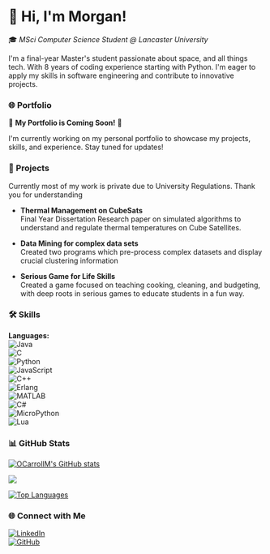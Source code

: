 👋 **Hi, I'm Morgan!**  
==================================
🎓 *MSci Computer Science Student @ Lancaster University*

I'm a final-year Master's student passionate about space, and all things tech. With 8 years of coding experience starting with Python. I'm eager to apply my skills in software engineering and contribute to innovative projects.

### 🌐 Portfolio

🚧 **My Portfolio is Coming Soon!** 🚧  

I'm currently working on my personal portfolio to showcase my projects, skills, and experience. Stay tuned for updates!


### 🚀 Projects
 Currently most of my work is private due to University Regulations. Thank you for understanding
 
- **Thermal Management on CubeSats**  
  Final Year Dissertation Research paper on simulated algorithms to understand and regulate thermal temperatures on Cube Satellites.

- **Data Mining for complex data sets**  
  Created two programs which pre-process complex datasets and display crucial clustering information

- **Serious Game for Life Skills**  
  Created a game focused on teaching cooking, cleaning, and budgeting, with deep roots in serious games to educate students in a fun way.


### 🛠️ Skills

**Languages:**  
![Java](https://img.shields.io/badge/Java-007396?style=flat&logo=java&logoColor=white)  
![C](https://img.shields.io/badge/C-00599C?style=flat&logo=c&logoColor=white)  
![Python](https://img.shields.io/badge/Python-3776AB?style=flat&logo=python&logoColor=white)  
![JavaScript](https://img.shields.io/badge/JavaScript-323330?style=flat&logo=javascript&logoColor=F7DF1E)  
![C++](https://img.shields.io/badge/C++-00599C?style=flat&logo=c%2B%2B&logoColor=white)  
![Erlang](https://img.shields.io/badge/Erlang-A90533?style=flat&logo=erlang&logoColor=white)  
![MATLAB](https://img.shields.io/badge/MATLAB-0076A8?style=flat&logo=mathworks&logoColor=white)  
![C#](https://img.shields.io/badge/C%23-239120?style=flat&logo=csharp&logoColor=white)  
![MicroPython](https://img.shields.io/badge/MicroPython-2C2C2C?style=flat&logo=micropython&logoColor=white)  
![Lua](https://img.shields.io/badge/Lua-2C2D72?style=flat&logo=lua&logoColor=white)

### 📊 GitHub Stats

<a href="http://www.github.com/OCarrollM"><img src="https://github-readme-stats.vercel.app/api?username=OCarrollM&show_icons=true&hide=prs,issues,contribs&title_color=3382ed&text_color=ffffff&icon_color=f97316&bg_color=000000&hide_border=true&show_icons=true" alt="OCarrollM's GitHub stats" /></a>

<a href="http://www.github.com/OCarrollM"><img src="https://github-readme-streak-stats.herokuapp.com/?user=OCarrollM&stroke=ffffff&background=000000&ring=3382ed&fire=3382ed&currStreakNum=ffffff&currStreakLabel=3382ed&sideNums=ffffff&sideLabels=ffffff&dates=ffffff&hide_border=true" /></a>

<a href="https://github.com/OCarrollM" align="left"><img src="https://github-readme-stats.vercel.app/api/top-langs/?username=OCarrollM&langs_count=10&title_color=3382ed&text_color=ffffff&icon_color=f97316&bg_color=000000&hide_border=true&locale=en&custom_title=Top%20%Languages" alt="Top Languages" /></a>

### 🌐 Connect with Me

[![LinkedIn](https://img.shields.io/badge/LinkedIn-0A66C2?style=flat&logo=linkedin&logoColor=white)](https://linkedin.com/in/morganocarroll)  
[![GitHub](https://img.shields.io/badge/GitHub-181717?style=flat&logo=github&logoColor=white)](https://github.com/OCarrollM)  

